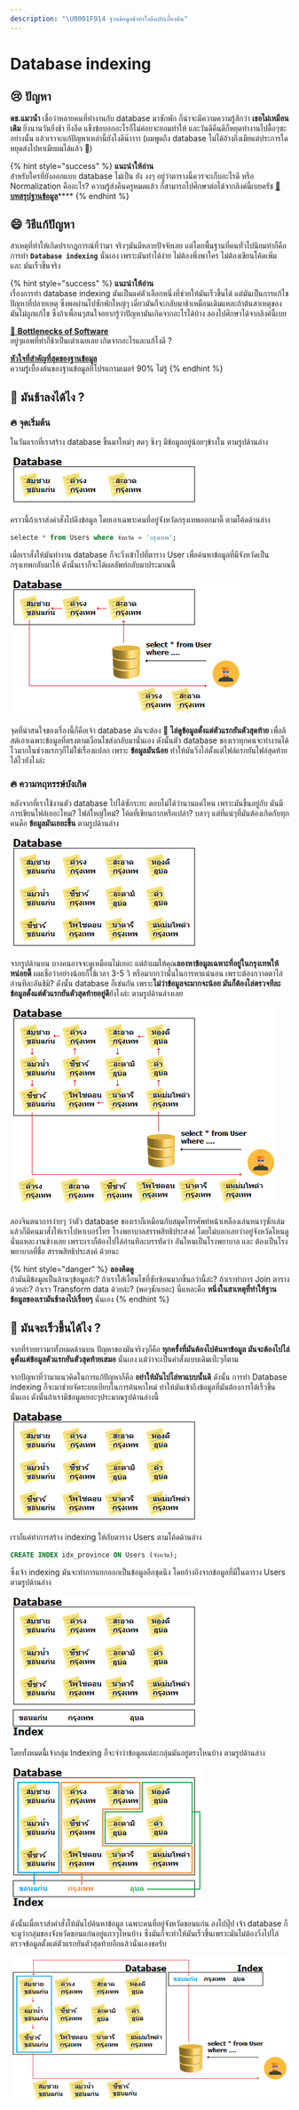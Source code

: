 ```yaml
---
description: "\U0001F914 ฐานข้อมูลช้าทำไงดีฉบับเบื้องต้น"
---
```


# Database indexing

## **😢 ปัญหา**

**ดช.แมวน้ำ** เชื่อว่าหลายคนที่ทำงานกับ database มาซักพัก ก็น่าจะมีความความรู้สึกว่า **เธอไม่เหมือนเดิม** ยิ่งนานวันยิ่งช้า ยิ่งอืด แข็งข้อบอกอะไรก็ไม่ค่อยจะยอมทำให้ และวันดีคืนดีก็หยุดทำงานไปดื้อๆซะอย่างนั้น แล้วเราจะแก้ปัญหาเหล่านี้ยังไงดีน๊าาาา \(ผมพูดถึง database ไม่ได้อ้างถึงเมียแต่ประการใด หยุดส่งไปหาเมียผมได้แล้ว 🤕\)

{% hint style="success" %}
**แนะนำให้อ่าน**  
สำหรับใครที่ยังออกแบบ database ไม่เป็น ยัง งงๆ อยู่ว่าตารางนี้ควรจะเก็บอะไรดี หรือ Normalization คืออะไร? ความรู้ส่งคืนครูหมดแล้ว ก็สามารถไปศึกษาต่อได้จากลิงค์นี้เบยครัช [👶 **บทสรุปฐานข้อมูล**](https://www.saladpuk.com/beginner-1/database-design)\*\*\*\*
{% endhint %}

## 😄 วิธีแก้ปัญหา

สาเหตุที่ทำให้เกิดปรากฎการณ์ที่ว่ามา จริงๆมันมีหลายปัจจัยเลย แต่โดยพื้นฐานที่คนทั่วไปนิยมทำก็คือการทำ **`Database indexing`** นั่นเอง เพราะมันทำได้ง่าย ไม่ต้องพึ่งพาใคร ไม่ต้องเขียนโค้ดเพิ่ม และ มันเร็วขึ้นจริง

{% hint style="success" %}
**แนะนำให้อ่าน**  
เรื่องการทำ database indexing มันเป็นแค่ตัวเลือกหนึ่งที่ช่วยให้มันเร็วขึ้นได้ แต่มันเป็นการแก้ไขปัญหาที่ปลายเหตุ ซึ่งพอผ่านไปซักพักใหญ่ๆ เดี๋ยวมันก็จะกลับมาช้าเหมือนเดิมแหละถ้าต้นสาเหตุของมันไม่ถูกแก้ไข ซึ่งถ้าเพื่อนๆสนใจอยากรู้ว่าปัญหามันเกิดจากอะไรได้บ้าง ลองไปศึกษาได้จากลิงค์นี้เบย  
  
[👦 **Bottlenecks of Software**](https://www.saladpuk.com/basic/bottlenecks)  
อยู่ๆแอพที่ทำก็ช้าเป็นเต่าเฉยเลย เกิดจากอะไรและแก้ไงดี ?  
  
[**หัวใจที่สำคัญที่สุดของฐานข้อมูล**](https://www.saladpuk.com/basic/bottlenecks/work-with-db)  
ความรู้เบื้องต้นของฐานข้อมูลที่โปรแกรมเมอร์ 90% ไม่รู้
{% endhint %}

## 🤔 มันช้าลงได้ไง ?

### 🔥 จุดเริ่มต้น

ในวันแรกที่เราสร้าง database ขึ้นมาใหม่ๆ สดๆ ซิงๆ มีข้อมูลอยู่น้อยๆข้างใน  ตามรูปด้านล่าง

![&#xE15;&#xE32;&#xE23;&#xE32;&#xE07; Users](../../.gitbook/assets/db01.png)

คราวนี้ถ้าเราส่งคำสั่งไปดึงข้อมูล โดยเอาเฉพาะคนที่อยู่จังหวัดกรุงเทพออกมาดิ๊ ตามโค้ดด้านล่าง

```sql
selecte * from Users where จังหวัด = 'กรุงเทพ';
```

เมื่อเราสั่งให้มันทำงาน database ก็จะวิ่งเข้าไปที่ตาราง User เพื่อค้นหาข้อมูลที่มีจังหวัดเป็นกรุงเทพกลับมาให้ ดังนั้นเราก็จะได้ผลลัพท์กลับมาประมาณนี้

![](../../.gitbook/assets/db02.png)

จุดที่น่าสนใจของเรื่องนี้ก็คือเจ้า database มันจะต้อง 🎯 **ไล่ดูข้อมูลตั้งแต่ตัวแรกยันตัวสุดท้าย** เพื่อลิสต์เอาเฉพาะข้อมูลที่ตรงตามเงื่อนไขส่งกลับมานั่นเอง ดังนั้นตัว database ของเราทุกคนจะทำงานได้ไวมากในช่วงแรกๆก็ไม่ใช่เรื่องแปลก เพราะ **ข้อมูลมันน้อย** ทำให้มันวิ่งไล่ตั้งแต่ไฟล์แรกยันไฟล์สุดท้ายได้ไวยังไงล่ะ

### 🔥  ความหฤหรรษ์บังเกิด

หลังจากที่เราใช้งานตัว database ไปได้ซักระยะ ตอบไม่ได้ว่านานแค่ไหน เพราะมันขึ้นอยู่กับ มันมีการเขียนไฟล์เยอะไหม? ไฟล์ใหญ่ใหม่? โค้ดที่เขียนกากหรือเปล่า? บลาๆ แต่ที่แน่ๆที่มันต้องเกิดกับทุกคนคือ **ข้อมูลมันเยอะขึ้น** ตามรูปด้านล่าง

![](../../.gitbook/assets/db03.png)

จากรูปด้านบน บางคนอาจจะดูเหมือนไม่เยอะ แต่ถ้าผมให้คุณ**ลองหาข้อมูลเฉพาะที่อยู่ในกรุงเทพให้หน่อยดิ๊** ผมเชื่อว่าอย่างน้อยก็ใช้เวลา 3-5 วิ หรือมากกว่านั้นในการหาแน่นอน เพราะต้องกวาดตาไล่อ่านทีละอันชิมิ? ดังนั้น database ก็เช่นกัน เพราะ**ไม่ว่าข้อมูลจะมากจะน้อย มันก็ต้องไล่ตรวจทีละข้อมูลตั้งแต่ตัวแรกยันตัวสุดท้ายอยู่ดี**ยังไงล่ะ ตามรูปด้านล่างเลย

![](../../.gitbook/assets/db04.png)

ลองจินตนาการง่ายๆ ว่าตัว database ของเราก็เหมือนกับสมุดโทรศัพท์หน้าเหลืองเล่นหนาๆซักเล่ม แล้วก็มีคนมาสั่งให้เราไปหาเบอร์โทร โรงพยาบาลสรรพสิทธิประสงค์ โดยไม่บอกเลยว่าอยู่จังหวัดไหนดู นั่นแหละงานช้างเลย เพราะเราก็ต้องไปไล่อ่านทีละบรรทัดว่า อันไหนเป็นโรงพยาบาล และ ต้องเป็นโรงพยาบาลที่ชื่อ สรรพสิทธิประสงค์ ด้วยนะ

{% hint style="danger" %}
**ลองคิดดู**  
ถ้ามันมีข้อมูลเป็นล้านๆข้อมูลล่ะ? ถ้าเราใส่เงื่อนไขที่ซับซ้อนมากขึ้นกว่านี้ล่ะ? ถ้าเราทำการ Join ตารางด้วยล่ะ? ถ้าเรา Transform data ด้วยล่ะ? \(พอๆชักเยอะ\) นี่แหละคือ **หนึ่งในสาเหตุที่ทำให้ฐานข้อมูลของเรามันช้าลงไปเรื่อยๆ** นั่นเอง
{% endhint %}

## 🤔 มันจะเร็วขึ้นได้ไง ?

จากที่ร่ายยาวมาทั้งหมดด้านบน ปัญหาของมันจริงๆก็คือ **ทุกครั้งที่มันต้องไปค้นหาข้อมูล มันจะต้องไปไล่ดูตั้งแต่ข้อมูลตัวแรกยันตัวสุดท้ายเสมอ** นั่นเอง แม้ว่าจะเป็นคำสั่งแบบเดิมเป๊ะๆก็ตาม

จากปัญหาที่ว่ามาแนวคิดในการแก้ปัญหาก็คือ **อย่าให้มันไปไล่หาแบบนั้นดิ** ดังนั้น การทำ Database indexing ก็จะมาช่วยจัดระบบเบียบในการค้นหาใหม่ ทำให้มันเข้าถึงข้อมูลที่มันต้องการได้เร็วขึ้นนั่นเอง ดังนั้นถ้าเรามีข้อมูลเยอะๆประมาณรูปด้านล่างนี้

![](../../.gitbook/assets/db03.png)

เราก็แค่ทำการสร้าง indexing ให้กับตาราง Users ตามโค้ดด้านล่าง

```sql
CREATE INDEX idx_province ON Users (จังหวัด);
```

ซึ่งเจ้า indexing มันจะทำการแยกออกเป็นข้อมูลอีกชุดนึง โดยอ้างอิงจากข้อมูลที่มีในตาราง Users ตามรูปด้านล่าง

![](../../.gitbook/assets/db05.png)

โดยทั้งหมดนี้เจ้ากลุ่ม Indexing ก็จะจำว่าข้อมูลแต่ละกลุ่มมันอยู่ตรงไหนบ้าง ตามรูปด้านล่าง

![](../../.gitbook/assets/db06.png)

ดังนั้นเมื่อเราส่งคำสั่งให้มันไปค้นหาข้อมูล เฉพาะคนที่อยู่จังหวัดขอนแก่น ลงไปปุ๊ป เจ้า database ก็จะดูว่ากลุ่มของจังหวัดขอนแก่นอยู่แถวๆไหนบ้าง ซึ่งมันก็จะทำให้มันเร็วขึ้นเพราะมันไม่ต้องวิ่งไปไล่ตรวจข้อมูลตั้งแต่ตัวแรกยันตัวสุดท้ายอีกแล้วนั่นเองขอรับ

![](../../.gitbook/assets/db07.png)



